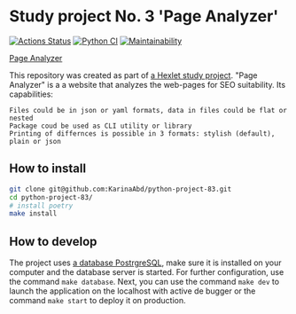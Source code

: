 
# Study project No. 3 'Page Analyzer'

[![Actions Status](https://github.com/KarinaAbd/python-project-83/workflows/hexlet-check/badge.svg)](https://github.com/KarinaAbd/python-project-83/actions)
[![Python CI](https://github.com/KarinaAbd/python-project-83/actions/workflows/pyci.yaml/badge.svg)](https://github.com/KarinaAbd/python-project-83/actions/workflows/pyci.yaml)
[![Maintainability](https://api.codeclimate.com/v1/badges/a658a6b18675ea8a3dac/maintainability)](https://codeclimate.com/github/KarinaAbd/python-project-83/maintainability)

[Page Analyzer](https://python-project-83-production-8442.up.railway.app/)

This repository was created as part of [a Hexlet study project](https://ru.hexlet.io/programs/python/projects/83). "Page Analyzer" is a a website that analyzes the web-pages for SEO suitability. Its capabilities:

    Files could be in json or yaml formats, data in files could be flat or nested
    Package coud be used as CLI utility or library
    Printing of differnces is possible in 3 formats: stylish (default), plain or json

## How to install

```bash
git clone git@github.com:KarinaAbd/python-project-83.git
cd python-project-83/
# install poetry
make install
```

## How to develop
The project uses [a database PostrgreSQL](https://www.postgresql.org/), make sure it is installed on your computer and the database server is started. For further configuration, use the command ```make database```. Next, you can use the command ```make dev``` to launch the application on the localhost with active de bugger or the command ```make start``` to deploy it on production.
